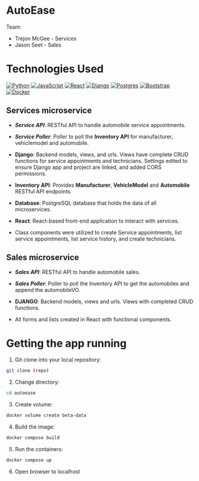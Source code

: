 # AutoEase

Team:
- Trejon McGee - Services
- Jason Seet - Sales
  
# Technologies Used

[![Python](https://img.shields.io/badge/python-3670A0?style=for-the-badge&logo=python&logoColor=ffdd54)](https://www.python.org/)
[![JavaScript](https://img.shields.io/badge/javascript-%23323330.svg?style=for-the-badge&logo=javascript&logoColor=%23F7DF1E)](https://www.javascript.com/)
[![React](https://img.shields.io/badge/react-%2320232a.svg?style=for-the-badge&logo=react&logoColor=%2361DAFB)](https://reactjs.org/)
[![Django](https://img.shields.io/badge/django-%23092E20.svg?style=for-the-badge&logo=django&logoColor=white)](https://www.djangoproject.com/)
[![Postgres](https://img.shields.io/badge/postgres-%23316192.svg?style=for-the-badge&logo=postgresql&logoColor=white)](https://www.postgresql.org/)
[![Bootstrap](https://img.shields.io/badge/bootstrap-%238511FA.svg?style=for-the-badge&logo=bootstrap&logoColor=white)](https://getbootstrap.com/)
[![Docker](https://img.shields.io/badge/docker-%230db7ed.svg?style=for-the-badge&logo=docker&logoColor=white)](https://www.docker.com/)

## Services microservice

- **_Service API_**: RESTful API to handle automobile service appointments.
- **_Service Poller_**: Poller to poll the **Inventory API** for manufacturer, vehiclemodel and automobile.
- **Django**: Backend models, views, and urls. Views have complete CRUD functions for service appointments and technicians. Settings edited to ensure Django app and project are linked, and added CORS permissions.
- **Inventory** **API**: Provides **Manufacturer**, **VehicleModel** and **Automobile** RESTful API endpoints.
- **Database**: PostgreSQL database that holds the data of all microservices.
- **React**: React-based front-end application to interact with services.

- Class components were utilized to create Service appointments, list service appointments, list service history, and create technicians.

## Sales microservice

- **_Sales API_**: RESTful API to handle automobile sales.
- **_Sales Poller_**: Poller to poll the Inventory API to get the automobiles and append the automobileVO.
- **DJANGO**: Backend models, views and urls. Views with completed CRUD functions.

- All forms and lists created in React with functional components.

# Getting the app running

1. Git clone into your local repository:
```sh
git clone (repo)
```
2. Change directory:
```sh
cd autoease
```
3. Create volume:
```sh
docker volume create beta-data
```
4. Build the image:
```sh
docker compose build
```
5. Run the containers:
```sh
docker compose up
```
6. Open browser to localhost
